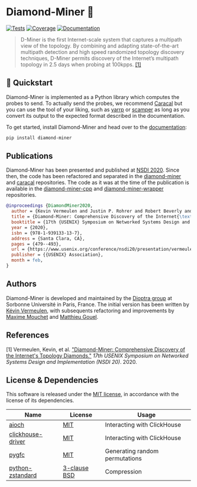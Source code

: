 # Diamond-Miner :gem:

[![Tests](https://github.com/dioptra-io/diamond-miner/actions/workflows/tests.yml/badge.svg)](https://github.com/dioptra-io/diamond-miner/actions/workflows/tests.yml)
[![Coverage](https://img.shields.io/codecov/c/github/dioptra-io/diamond-miner?logo=codecov&logoColor=white&token=RKZSQ2CL4J)](https://app.codecov.io/gh/dioptra-io/diamond-miner)
[![Documentation](https://img.shields.io/badge/documentation-online-blue.svg?logo=read-the-docs&logoColor=white)](https://dioptra-io.github.io/diamond-miner/)

> D-Miner is the first Internet-scale system that captures a multipath view of the topology. By combining and adapting state-of-the-art multipath detection and high speed randomized topology discovery techniques, D-Miner permits discovery of the Internet’s multipath topology in 2.5 days when probing at 100kpps. [[1]](#references)

## :rocket: Quickstart

Diamond-Miner is implemented as a Python library which computes the probes to send.
To actually send the probes, we recommend [Caracal](https://github.com/dioptra-io/caracal) but you can use the tool of your liking, such as [yarrp](https://github.com/cmand/yarrp) or [scamper](https://www.caida.org/catalog/software/scamper/) as long as you convert its output to the expected format described in the documentation.

To get started, install Diamond-Miner and head over to the [documentation](https://dioptra-io.github.io/diamond-miner/):
```bash
pip install diamond-miner
```

## Publications

Diamond-Miner has been presented and published at [NSDI 2020](https://www.usenix.org/conference/nsdi20/presentation/vermeulen).
Since then, the code has been refactored and separated in the [diamond-miner](https://github.com/dioptra-io/diamond-miner) and [caracal](https://github.com/dioptra-io/caracal) repositories.
The code as it was at the time of the publication is available in the [diamond-miner-cpp](https://github.com/dioptra-io/diamond-miner-cpp) and [diamond-miner-wrapper](https://github.com/dioptra-io/diamond-miner-wrapper) repositories.

```bibtex
@inproceedings {DiamondMiner2020,
  author = {Kevin Vermeulen and Justin P. Rohrer and Robert Beverly and Olivier Fourmaux and Timur Friedman},
  title = {Diamond-Miner: Comprehensive Discovery of the Internet{\textquoteright}s Topology Diamonds },
  booktitle = {17th {USENIX} Symposium on Networked Systems Design and Implementation ({NSDI} 20)},
  year = {2020},
  isbn = {978-1-939133-13-7},
  address = {Santa Clara, CA},
  pages = {479--493},
  url = {https://www.usenix.org/conference/nsdi20/presentation/vermeulen},
  publisher = {{USENIX} Association},
  month = feb,
}
```

## Authors

Diamond-Miner is developed and maintained by the [Dioptra group](https://dioptra.io) at Sorbonne Université in Paris, France.
The initial version has been written by [Kévin Vermeulen](https://github.com/kvermeul), with subsequents refactoring and improvements by [Maxime Mouchet](https://github.com/maxmouchet) and [Matthieu Gouel](https://github.com/matthieugouel).

## References

[1] Vermeulen, Kevin, et al. ["Diamond-Miner: Comprehensive Discovery of the Internet's Topology Diamonds."](https://www.usenix.org/system/files/nsdi20-paper-vermeulen.pdf) _17th USENIX Symposium on Networked Systems Design and Implementation (NSDI 20)_. 2020.

## License & Dependencies

This software is released under the [MIT license](/LICENSE), in accordance with the license of its dependencies.

Name                                             | License                                    | Usage
-------------------------------------------------|--------------------------------------------|------
[aioch](https://github.com/mymarilyn/aioch)      | [MIT](https://opensource.org/licenses/MIT) | Interacting with ClickHouse
[clickhouse-driver](https://github.com/mymarilyn/clickhouse-driver)      | [MIT](https://opensource.org/licenses/MIT) | Interacting with ClickHouse
[pygfc](https://github.com/maxmouchet/gfc)       | [MIT](https://opensource.org/licenses/MIT) | Generating random permutations
[python-zstandard](https://github.com/indygreg/python-zstandard) | [3-clause BSD](https://opensource.org/licenses/BSD-3-Clause) | Compression
